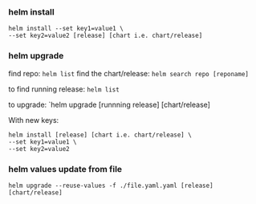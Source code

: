 ### helm install
```
helm install --set key1=value1 \
--set key2=value2 [release] [chart i.e. chart/release]
```

### helm upgrade

find repo: `helm list`
find the chart/release: `helm search repo [reponame]`

to find running release: `helm list`

to upgrade: `helm upgrade [runnning release] [chart/release] 

With new keys:  
```
helm install [release] [chart i.e. chart/release] \
--set key1=value1 \
--set key2=value2
```

### helm values update from file
```
helm upgrade --reuse-values -f ./file.yaml.yaml [release] [chart/release]
```
